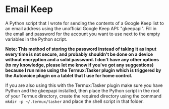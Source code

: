 # Email Keep

A Python script that I wrote for sending the contents of a Google Keep list to an email address using the unofficial Google Keep API: "gkeepapi". Fill in the email and password for the account you want to use next to the empty variables in the Python script.

**Note: This method of storing the password instead of taking it as input every time is not secure, and probably shouldn't be done on a device without encryption and a solid password. I don't have any other options (to my knowledge, please let me know if you've got any suggestions) because I run mine using the Termux:Tasker plugin which is triggered by the Autovoice plugin on a tablet that I use for home control.**

If you are also using this with the Termux:Tasker plugin make sure you have Python and the gkeepapi installed, then place the Python script in the root of your Termux directory, create the required directory using  the command `mkdir -p ~/.termux/tasker` and place the shell script in that folder.
